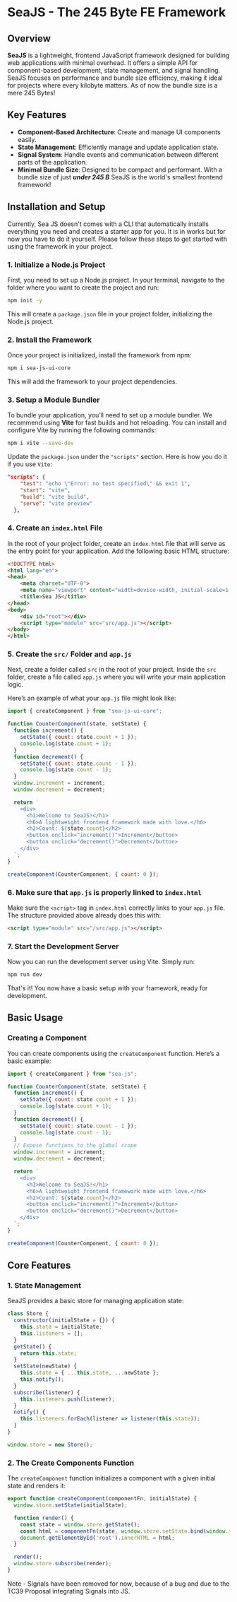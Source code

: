 # SeaJS - The 245 Byte FE Framework

## Overview

**SeaJS** is a lightweight, frontend JavaScript framework designed for building web applications with minimal overhead. It offers a simple API for component-based development, state management, and signal handling. SeaJS focuses on performance and bundle size efficiency, making it ideal for projects where every kilobyte matters. As of now the bundle size is a mere 245 Bytes!

## Key Features

- **Component-Based Architecture**: Create and manage UI components easily.
- **State Management**: Efficiently manage and update application state.
- **Signal System**: Handle events and communication between different parts of the application.
- **Minimal Bundle Size**: Designed to be compact and performant. With a bundle size of just ***under 245 B*** SeaJS is the world's smallest frontend framework!

## Installation and Setup

Currently, Sea JS doesn't comes with a CLI that automatically installs everything you need and creates a starter app for you. It is in works but for now you have to do it yourself. Please follow these steps to get started with using the framework in your project.

### 1. Initialize a Node.js Project

First, you need to set up a Node.js project. In your terminal, navigate to the folder where you want to create the project and run:

```bash
npm init -y
```

This will create a `package.json` file in your project folder, initializing the Node.js project.

### 2. Install the Framework

Once your project is initialized, install the framework from npm:

```bash
npm i sea-js-ui-core
```

This will add the framework to your project dependencies.

### 3. Setup a Module Bundler

To bundle your application, you’ll need to set up a module bundler. We recommend using **Vite** for fast builds and hot reloading. You can install and configure Vite by running the following commands:

```bash
npm i vite --save-dev
```

Update the `package.json` under the `"scripts"` section. Here is how you do it if you use `Vite`:

```json
"scripts": {
    "test": "echo \"Error: no test specified\" && exit 1",
    "start": "vite",
    "build": "vite build",
    "serve": "vite preview"
  },
```

### 4. Create an `index.html` File

In the root of your project folder, create an `index.html` file that will serve as the entry point for your application. Add the following basic HTML structure:

```html
<!DOCTYPE html>
<html lang="en">
<head>
    <meta charset="UTF-8">
    <meta name="viewport" content="width=device-width, initial-scale=1.0">
    <title>Sea JS</title>
</head>
<body>
    <div id="root"></div>
    <script type="module" src="src/app.js"></script>
</body>
</html>
```

### 5. Create the `src/` Folder and `app.js`

Next, create a folder called `src` in the root of your project. Inside the `src` folder, create a file called `app.js` where you will write your main application logic.

Here’s an example of what your `app.js` file might look like:

```javascript
import { createComponent } from "sea-js-ui-core";

function CounterComponent(state, setState) {
  function increment() {
    setState({ count: state.count + 1 });
    console.log(state.count + 1);
  }
  function decrement() {
    setState({ count: state.count - 1 });
    console.log(state.count - 1);
  }
  window.increment = increment;
  window.decrement = decrement;

  return `
    <div>
      <h1>Welcome to SeaJS!</h1>
      <h6>A lightweight frontend framework made with love.</h6>
      <h2>Count: ${state.count}</h2>
      <button onclick="increment()">Increment</button>
      <button onclick="decrement()">Decrement</button>
    </div>
  `;
}

createComponent(CounterComponent, { count: 0 });
```

### 6. Make sure that `app.js` is properly linked to `index.html`

Make sure the `<script>` tag in `index.html` correctly links to your `app.js` file. The structure provided above already does this with:

```html
<script type="module" src="/src/app.js"></script>
```

### 7. Start the Development Server

Now you can run the development server using Vite. Simply run:

```bash
npm run dev
```

That's it! You now have a basic setup with your framework, ready for development.

## Basic Usage

### **Creating a Component**

You can create components using the `createComponent` function. Here’s a basic example:

```javascript
import { createComponent } from "sea-js";

function CounterComponent(state, setState) {
  function increment() {
    setState({ count: state.count + 1 });
    console.log(state.count + 1);
  }
  function decrement() {
    setState({ count: state.count - 1 });
    console.log(state.count - 1);
  }
  // Expose functions to the global scope
  window.increment = increment;
  window.decrement = decrement;

  return `
    <div>
      <h1>Welcome to SeaJS!</h1>
      <h6>A lightweight frontend framework made with love.</h6>
      <h2>Count: ${state.count}</h2>
      <button onclick="increment()">Increment</button>
      <button onclick="decrement()">Decrement</button>
    </div>
  `;
}

createComponent(CounterComponent, { count: 0 });
```

## Core Features

### 1. **State Management**

SeaJS provides a basic store for managing application state:

```javascript
class Store {
  constructor(initialState = {}) {
    this.state = initialState;
    this.listeners = [];
  }
  getState() {
    return this.state;
  }
  setState(newState) {
    this.state = { ...this.state, ...newState };
    this.notify();
  }
  subscribe(listener) {
    this.listeners.push(listener);
  }
  notify() {
    this.listeners.forEach(listener => listener(this.state));
  }
}

window.store = new Store();
```

### 2. **The Create Components Function**

The `createComponent` function initializes a component with a given initial state and renders it:

```javascript
export function createComponent(componentFn, initialState) {
  window.store.setState(initialState);

  function render() {
    const state = window.store.getState();
    const html = componentFn(state, window.store.setState.bind(window.store));
    document.getElementById('root').innerHTML = html;
  }

  render();
  window.store.subscribe(render);
}
```

Note - Signals have been removed for now, because of a bug and due to the TC39 Proposal integrating Signals into JS.
